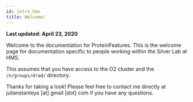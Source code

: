 ```yaml
---
id: intro_hms
title: Welcome!
---
```


**Last updated: April 23, 2020**

Welcome to the documentation for ProteinFeatures. This is the welcome page for documentation specific to people working within the Silver Lab at HMS.

This assumes that you have access to the O2 cluster and the `/n/groups/drad/` directory.

Thanks for taking a look! Please feel free to contact me directly at julianstanleya [at] gmail [dot] com if you have any questions.